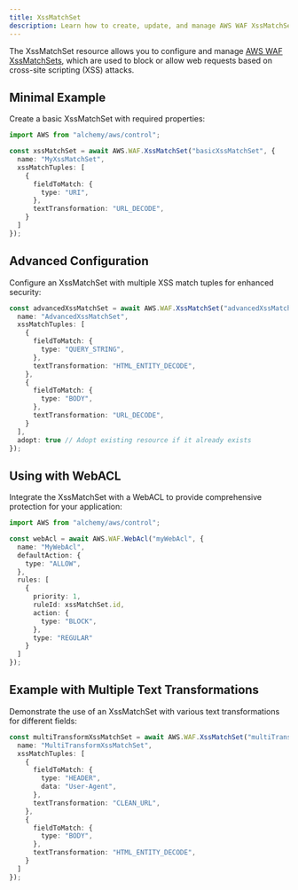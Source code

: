 ```yaml
---
title: XssMatchSet
description: Learn how to create, update, and manage AWS WAF XssMatchSets using Alchemy Cloud Control.
---
```


The XssMatchSet resource allows you to configure and manage [AWS WAF XssMatchSets](https://docs.aws.amazon.com/waf/latest/userguide/), which are used to block or allow web requests based on cross-site scripting (XSS) attacks.

## Minimal Example

Create a basic XssMatchSet with required properties:

```ts
import AWS from "alchemy/aws/control";

const xssMatchSet = await AWS.WAF.XssMatchSet("basicXssMatchSet", {
  name: "MyXssMatchSet",
  xssMatchTuples: [
    {
      fieldToMatch: {
        type: "URI",
      },
      textTransformation: "URL_DECODE",
    }
  ]
});
```

## Advanced Configuration

Configure an XssMatchSet with multiple XSS match tuples for enhanced security:

```ts
const advancedXssMatchSet = await AWS.WAF.XssMatchSet("advancedXssMatchSet", {
  name: "AdvancedXssMatchSet",
  xssMatchTuples: [
    {
      fieldToMatch: {
        type: "QUERY_STRING",
      },
      textTransformation: "HTML_ENTITY_DECODE",
    },
    {
      fieldToMatch: {
        type: "BODY",
      },
      textTransformation: "URL_DECODE",
    }
  ],
  adopt: true // Adopt existing resource if it already exists
});
```

## Using with WebACL

Integrate the XssMatchSet with a WebACL to provide comprehensive protection for your application:

```ts
import AWS from "alchemy/aws/control";

const webAcl = await AWS.WAF.WebAcl("myWebAcl", {
  name: "MyWebAcl",
  defaultAction: {
    type: "ALLOW",
  },
  rules: [
    {
      priority: 1,
      ruleId: xssMatchSet.id,
      action: {
        type: "BLOCK",
      },
      type: "REGULAR"
    }
  ]
});
```

## Example with Multiple Text Transformations

Demonstrate the use of an XssMatchSet with various text transformations for different fields:

```ts
const multiTransformXssMatchSet = await AWS.WAF.XssMatchSet("multiTransformXssMatchSet", {
  name: "MultiTransformXssMatchSet",
  xssMatchTuples: [
    {
      fieldToMatch: {
        type: "HEADER",
        data: "User-Agent",
      },
      textTransformation: "CLEAN_URL",
    },
    {
      fieldToMatch: {
        type: "BODY",
      },
      textTransformation: "HTML_ENTITY_DECODE",
    }
  ]
});
```